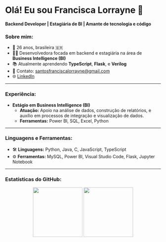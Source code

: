 # Olá! Eu sou Francisca Lorrayne 👋

**Backend Developer | Estagiária de BI | Amante de tecnologia e código**

### Sobre mim:
- 🎂 26 anos, brasileira 🇧🇷  
- 👩‍💻 Desenvolvedora focada em backend e estagiária na área de **Business Intelligence (BI)**  
- 📚 Atualmente aprendendo **TypeScript**, **Flask**, e **Verilog**  
- 💌 Contato: santosfranciscalorrayne@gmail.com  
- 🌐 [LinkedIn](https://www.linkedin.com/in/francisca-lorrayne-588165227/)  

---

### Experiência:
- **Estágio em Business Intelligence (BI)**  
  - **Atuação:** Apoio na análise de dados, construção de relatórios, e auxílio em processos de integração e visualização de dados.
  - **Ferramentas:** Power BI, SQL, Excel, Python

---

### Linguagens e Ferramentas:
- 🛠️ **Linguagens:** Python, Java, C, JavaScript, TypeScript  
- ⚙️ **Ferramentas:** MySQL, Power BI, Visual Studio Code, Flask, Jupyter Notebook  

---

### Estatísticas do GitHub:
<div align="center">
  <img height="160em" src="https://github-readme-stats.vercel.app/api?username=franciscalorraynes&show_icons=true&theme=radical&include_all_commits=true&count_private=true"/>
  <img height="160em" src="https://github-readme-stats.vercel.app/api/top-langs/?username=franciscalorraynes&layout=compact&theme=radical"/>
</div>
